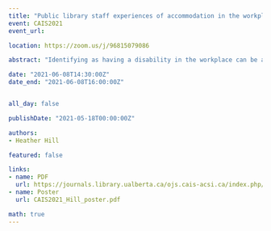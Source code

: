 ```yaml
---
title: "Public library staff experiences of accommodation in the workplace"
event: CAIS2021
event_url:

location: https://zoom.us/j/96815079086

abstract: "Identifying as having a disability in the workplace can be a complicated proposition. This research examines public library staff experiences of accommodation for a disability within the workplace. Semi-structured interviews were conducted with Canadian public library staff who sought accommodation in their workplace. "

date: "2021-06-08T14:30:00Z"
date_end: "2021-06-08T16:00:00Z"


all_day: false

publishDate: "2021-05-18T00:00:00Z"

authors:
- Heather Hill

featured: false

links:
- name: PDF
  url: https://journals.library.ualberta.ca/ojs.cais-acsi.ca/index.php/cais-asci/article/view/1212/1048
- name: Poster
  url: CAIS2021_Hill_poster.pdf

math: true
---
```


